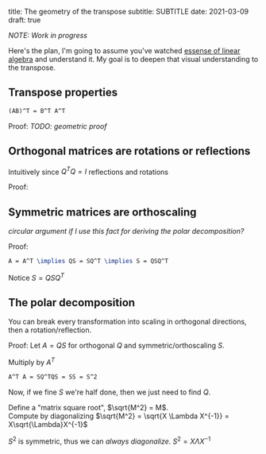 title: The geometry of the transpose
subtitle: SUBTITLE
date: 2021-03-09
draft: true


*NOTE: Work in progress*

Here's the plan, I'm going to assume you've watched [essense of linear algebra](https://www.3blue1brown.com/essence-of-linear-algebra-page/) and understand it.
My goal is to deepen that visual understanding to the transpose.

## Transpose properties

```tex
(AB)^T = B^T A^T
```
Proof: *TODO: geometric proof*

## Orthogonal matrices are rotations or reflections
Intuitively since $Q^TQ = I$ reflections and rotations

Proof:


## Symmetric matrices are orthoscaling
*circular argument if I use this fact for deriving the polar decomposition?*

Proof:
```tex
A = A^T \implies QS = SQ^T \implies S = QSQ^T
```
Notice $S = QSQ^T$


## The polar decomposition

You can break every transformation into scaling in orthogonal directions, then a rotation/reflection.

Proof:
Let $A = QS$ for orthogonal $Q$ and symmetric/orthoscaling $S$.

Multiply by $A^T$
```tex
A^T A = SQ^TQS = SS = S^2
```
Now, if we fine $S$ we're half done, then we just need to find $Q$.

Define a "matrix square root", $\sqrt{M^2} = M$. <br/>
Compute by diagonalizing $\sqrt{M^2} = \sqrt{X \Lambda X^{-1}} = X\sqrt{\Lambda}X^{-1}$

$S^2$ is symmetric, thus we can *always diagonalize*.
$S^2 = X\Lambda X^{-1}$



